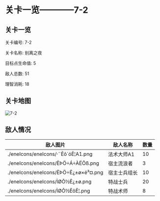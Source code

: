 # 关卡一览————7-2


## 关卡一览

关卡编号: 7-2

关卡名称: 别离之夜

目标点生命值: 5

敌人总数: 51

理智消耗: 18


## 关卡地图
![7-2](./oprMap/7-2.png)

## 敌人情况

| 敌人图片 | 敌人名称 | 数量  |
|---------|-----|-----|
| ./eneIcons/eneIcons/·¨Êõ´óÊ¦A1.png| 法术大师A1  |   10  |
| ./eneIcons/eneIcons/ËÞÖ÷Á÷ÀËÕß.png| 宿主流浪者  |   3  |
| ./eneIcons/eneIcons/ËÞÖ÷Ê¿±ø×é³¤.png| 宿主士兵组长  |   10  |
| ./eneIcons/eneIcons/ÌØÕ½Ê¿±ø.png| 特战士兵  |   20  |
| ./eneIcons/eneIcons/ÌØÕ½ÊõÊ¦.png| 特战术师  |   8  |
